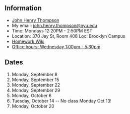 ## Information

- [John Henry Thompson](http://johnhenrythompson.com)
- My email: john.henry.thompson@nyu.edu
- Time: Mondays 12:20PM - 2:50PM EST
- Location: 370 Jay St, Room 408 Loc: Brooklyn Campus
- [Homework Wiki](https://github.com/ITPNYU/ICM-2025-Code/wiki/Homework-John-Henry-05)
- [Office hours: Wednesday 1:00pm - 5:30pm ](https://calendar.app.google/5nCCZmxPQipKhbPP8)

## Dates

1. Monday, September 8
2. Monday, September 15
3. Monday, September 22
4. Monday, September 29
5. Monday, October 6
6. Tuesday, October 14 -- No class Monday Oct 13!
7. Monday, October 20

